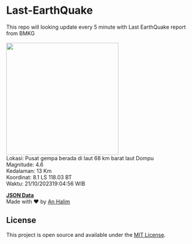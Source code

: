 # Last-EarthQuake
This repo will looking update every 5 minute with Last EarthQuake report from BMKG
<br>
<br>
<img src="https://static.bmkg.go.id/20231021190456.mmi.jpg" width="300"/>
<br>
Lokasi: Pusat gempa berada di laut 68 km barat laut Dompu <br>
Magnitude: 4.6 <br>
Kedalaman: 13 Km <br>
Koordinat: 8.1 LS 118.03 BT <br>
Waktu: 21/10/202319:04:56 WIB <br>

<a href="./data/data.json">**JSON Data**</a>
<br>
Made with ❤️ by <a href="https://github.com/an-halim">An Halim</a>
## License

This project is open source and available under the [MIT License](LICENSE).
